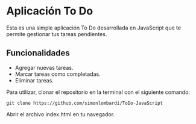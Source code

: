 # Aplicación To Do

Esta es una simple aplicación To Do desarrollada en JavaScript que te permite gestionar tus tareas pendientes.

## Funcionalidades

- Agregar nuevas tareas.
- Marcar tareas como completadas.
- Eliminar tareas.

Para utilizar, clonar el repositorio en la terminal con el siguiente comando:
```
git clone https://github.com/simonlombardi/ToDo-JavaScript
```
Abrir el archivo index.html en tu navegador.

